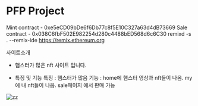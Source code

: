 # PFP Project

Mint contract - 0xe5eCD09bDe6f6Db77c8f5E10C327a63d4dB73669
Sale contract - 0x038C6fbF502E982254d280c4488bED568d6c6C30
remixd -s . --remix-ide https://remix.ethereum.org

사이트소개
- 햄스터가 많은 nft 사이트 입니다.

- 특징 및 기능
특징 : 햄스터가 많음
기능 : home에 햄스터 영상과 nft들이 나옴. my에 내 nft들이 나옴. sale페이지 에서 판매 가능

![zz](https://github.com/BCS-4/react_project_jeahyun/assets/58253441/d221593f-ff93-4673-b800-349999236fa3)
